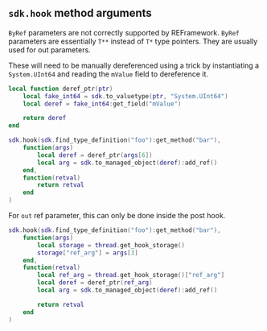 ## `sdk.hook` method arguments
`ByRef` parameters are not correctly supported by REFramework. `ByRef` parameters are essentially `T**` instead of `T*` type pointers. They are usually used for out parameters.

These will need to be manually dereferenced using a trick by instantiating a `System.UInt64` and reading the `mValue` field to dereference it.

```lua
local function deref_ptr(ptr)
    local fake_int64 = sdk.to_valuetype(ptr, "System.UInt64")
    local deref = fake_int64:get_field("mValue")

    return deref
end

sdk.hook(sdk.find_type_definition("foo"):get_method("bar"),
    function(args)
        local deref = deref_ptr(args[6])
        local arg = sdk.to_managed_object(deref):add_ref()
    end,
    function(retval)
        return retval
    end
)
```

For `out` ref parameter, this can only be done inside the post hook.

```lua
sdk.hook(sdk.find_type_definition("foo"):get_method("bar"),
    function(args)
        local storage = thread.get_hook_storage()
        storage["ref_arg"] = args[3]
    end,
    function(retval)
        local ref_arg = thread.get_hook_storage()["ref_arg"]
        local deref = deref_ptr(ref_arg)
        local arg = sdk.to_managed_object(deref):add_ref()

        return retval
    end
)
```
